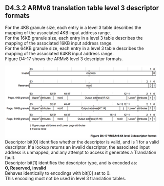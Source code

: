 ## D4.3.2 ARMv8 translation table level 3 descriptor formats

For the 4KB granule size, each entry in a level 3 table describes the mapping of the associated 4KB input address range.  
For the 16KB granule size, each entry in a level 3 table describes the mapping of the associated 16KB input address range.  
For the 64KB granule size, each entry in a level 3 table describes the mapping of the associated 64KB input address range.  
Figure D4-17 shows the ARMv8 level 3 descriptor formats.

![](figure_d4_17.png)
Descriptor bit[0] identifies whether the descriptor is valid, and is 1 for a valid descriptor. If a lookup returns an invalid descriptor, the associated input address is unmapped, and any attempt to access it generates a Translation fault.  
Descriptor bit[1] identifies the descriptor type, and is encoded as:  
**0, Reserved, invalid**  
Behaves identically to encodings with bit[0] set to 0.  
This encoding must not be used in level 3 translation tables.
